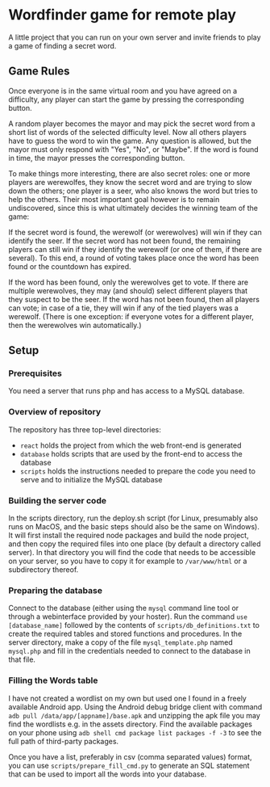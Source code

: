 # Wordfinder game for remote play

A little project that you can run on your own server and invite friends to play a game of finding a secret word.

## Game Rules

Once everyone is in the same virtual room and you have agreed on a difficulty, any player can start the game by pressing the corresponding button.

A random player becomes the mayor and may pick the secret word from a short list of words of the selected difficulty level.
Now all others players have to guess the word to win the game.  Any question is allowed, but the mayor must only respond with "Yes", "No", or "Maybe".  If the word is found in time, the mayor presses the corresponding button.

To make things more interesting, there are also secret roles: one or more players are werewolfes, they know the secret word and are trying to slow down the others; one player is a seer, who also knows the word but tries to help the others.  Their most important goal however is to remain undiscovered, since this is what ultimately decides the winning team of the game:

If the secret word is found, the werewolf (or werewolves) will win if they can identify the seer.  If the secret word has not been found, the remaining players can still win if they identify the werewolf (or one of them, if there are several).  To this end, a round of voting takes place once the word has been found or the countdown has expired.

If the word has been found, only the werewolves get to vote.  If there are multiple werewolves, they may (and should) select different players that they suspect to be the seer.  If the word has not been found, then all players can vote; in case of a tie, they will win if any of the tied players was a werewolf.  (There is one exception: if everyone votes for a different player, then the werewolves win automatically.)

## Setup

### Prerequisites

You need a server that runs php and has access to a MySQL database.

### Overview of repository

The repository has three top-level directories:
  - `react` holds the project from which the web front-end is generated
  - `database` holds scripts that are used by the front-end to access the database
  - `scripts` holds the instructions needed to prepare the code you need to serve and to initialize the MySQL database

### Building the server code

In the scripts directory, run the deploy.sh script (for Linux, presumably also runs on MacOS, and the basic steps should also be the same on Windows).
It will first install the required node packages and build the node project, and then copy the required files into one place (by default a directory called server).
In that directory you will find the code that needs to be accessible on your server, so you have to copy it for example to `/var/www/html` or a subdirectory thereof.

### Preparing the database

Connect to the database (either using the `mysql` command line tool or through a webinterface provided by your hoster).
Run the command `use [database_name]` followed by the contents of `scripts/db_definitions.txt` to create the required tables and stored functions and procedures.
In the server directory, make a copy of the file `mysql_template.php` named `mysql.php` and fill in the credentials needed to connect to the database in that file.

### Filling the Words table

I have not created a wordlist on my own but used one I found in a freely available Android app.  Using the Android debug bridge client with command `adb pull /data/app/[appname]/base.apk` and unzipping the apk file you may find the wordlists e.g. in the assets directory.  Find the available packages on your phone using `adb shell cmd package list packages -f -3` to see the full path of third-party packages.

Once you have a list, preferably in csv (comma separated values) format, you can use `scripts/prepare_fill_cmd.py` to generate an SQL statement that can be used to import all the words into your database.
